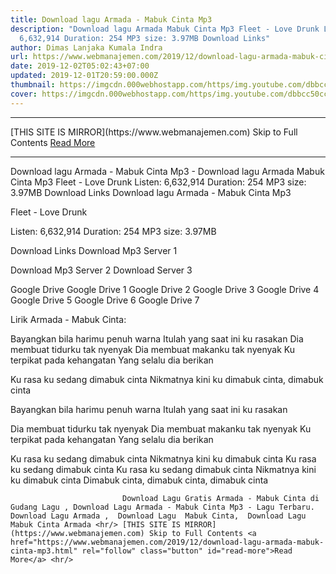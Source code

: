 ```yaml
---
title: Download lagu Armada - Mabuk Cinta Mp3
description: "Download lagu Armada Mabuk Cinta Mp3 Fleet - Love Drunk Listen:
  6,632,914 Duration: 254 MP3 size: 3.97MB Download Links"
author: Dimas Lanjaka Kumala Indra
url: https://www.webmanajemen.com/2019/12/download-lagu-armada-mabuk-cinta-mp3.html
date: 2019-12-02T05:02:43+07:00
updated: 2019-12-01T20:59:00.000Z
thumbnail: https://imgcdn.000webhostapp.com/https/img.youtube.com/dbbcc50cc4381d0acccae075ef428822.jpeg
cover: https://imgcdn.000webhostapp.com/https/img.youtube.com/dbbcc50cc4381d0acccae075ef428822.jpeg
---
```


<hr/> [THIS SITE IS MIRROR](https://www.webmanajemen.com) Skip to Full Contents <a href="https://www.webmanajemen.com/2019/12/download-lagu-armada-mabuk-cinta-mp3.html" rel="follow" class="button" id="read-more">Read More</a> <hr/> Download lagu Armada - Mabuk Cinta Mp3 - Download lagu Armada Mabuk Cinta Mp3 Fleet - Love Drunk Listen: 6,632,914 Duration: 254 MP3 size: 3.97MB Download Links Download lagu Armada - Mabuk Cinta Mp3

  Fleet - Love Drunk 

  Listen: 6,632,914 
  Duration: 254 
  MP3 size: 3.97MB 

  Download Links 
  Download Mp3 Server 1 

  Download Mp3 Server 2 
  Download Server 3 


  Google Drive   Google Drive 1 
  Google Drive 2 
  Google Drive 3 
  Google Drive 4 
  Google Drive 5 
  Google Drive 6 
  Google Drive 7 


                             
Lirik Armada - Mabuk Cinta:
                             
Bayangkan bila harimu penuh warna
  Itulah yang saat ini ku rasakan
  Dia membuat tidurku tak nyenyak
  Dia membuat makanku tak nyenyak
  Ku terpikat pada kehangatan
  Yang selalu dia berikan
  
  Ku rasa ku sedang dimabuk cinta
  Nikmatnya kini ku dimabuk cinta, dimabuk cinta
  
  Bayangkan bila harimu penuh warna
  Itulah yang saat ini ku rasakan
  
  Dia membuat tidurku tak nyenyak
  Dia membuat makanku tak nyenyak
  Ku terpikat pada kehangatan
  Yang selalu dia berikan
  
  Ku rasa ku sedang dimabuk cinta
  Nikmatnya kini ku dimabuk cinta
  Ku rasa ku sedang dimabuk cinta
  Ku rasa ku sedang dimabuk cinta
  Nikmatnya kini ku dimabuk cinta
  Dimabuk cinta, dimabuk cinta, dimabuk cinta                                 
                                 
                             Download Lagu Gratis Armada - Mabuk Cinta di Gudang Lagu , Download Lagu Armada - Mabuk Cinta Mp3 - Lagu Terbaru.                                                         Download Lagu Armada ,  Download Lagu  Mabuk Cinta,  Download Lagu  Mabuk Cinta Armada <hr/> [THIS SITE IS MIRROR](https://www.webmanajemen.com) Skip to Full Contents <a href="https://www.webmanajemen.com/2019/12/download-lagu-armada-mabuk-cinta-mp3.html" rel="follow" class="button" id="read-more">Read More</a> <hr/>
